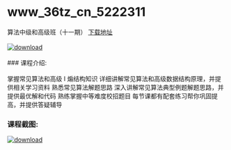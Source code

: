 # www_36tz_cn_5222311
算法中级和高级班（十一期）
[下载地址](http://www.36tz.cn/article/5222311 "下载地址")
<br/></br>[![download](http://36tz.cn/muke_img/2022_01_1-10-300x242.png "下载地址")](http://www.36tz.cn/article/5222311 "下载地址")
<br/></br>### 课程介绍:<br/></br>掌握常见算法和高级 I 煽结构知识
详细讲解常见算法和高级数据结构原理，并提供相关学习资料
熟悉常见算法解题思路
深入讲解常见算法典型例题解题思路，并提供最优解和代码
熟练掌握中等难度校招题目
每节课都有配套练习帮你巩固提高，并提供答疑辅导

### 课程截图:
[![download](http://36tz.cn/muke_img/2022_01_2-7.png "下载地址")](http://www.36tz.cn/article/5222311 "下载地址")
